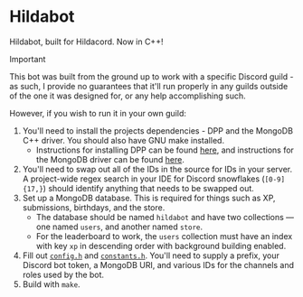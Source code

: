 # Hildabot
Hildabot, built for Hildacord. Now in C++!

> [!IMPORTANT]
> This bot was built from the ground up to work with a specific Discord guild - as such, I provide no guarantees that it'll run properly in any guilds outside of the one it was designed for, or any help accomplishing such.

However, if you wish to run it in your own guild:
1. You'll need to install the projects dependencies - DPP and the MongoDB C++ driver. You should also have GNU make installed.
    - Instructions for installing DPP can be found [here](https://dpp.dev/installing.html), and instructions for the MongoDB driver can be found [here](https://www.mongodb.com/docs/languages/cpp/cpp-driver/current/get-started).
2. You'll need to swap out all of the IDs in the source for IDs in your server. A project-wide regex search in your IDE for Discord snowflakes (`[0-9]{17,}`) should identify anything that needs to be swapped out.
3. Set up a MongoDB database. This is required for things such as XP, submissions, birthdays, and the store.
    - The database should be named `hildabot` and have two collections — one named `users`, and another named `store`.
    - For the leaderboard to work, the `users` collection must have an index with key `xp` in descending order with background building enabled.
4. Fill out [`config.h`](https://github.com/CominAtYou/Hildabot/blob/main/src/include/config.h) and [`constants.h`](https://github.com/CominAtYou/Hildabot/blob/main/src/include/constants.h). You'll need to supply a prefix, your Discord bot token, a MongoDB URI, and various IDs for the channels and roles used by the bot.
5. Build with `make`.
